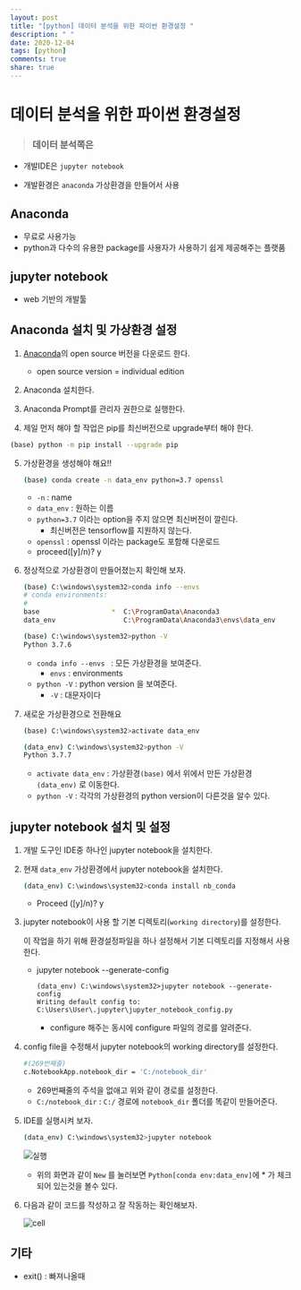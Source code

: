 ```yaml
---
layout: post
title: "[python] 데이터 분석을 위한 파이썬 환경설정 "
description: " "
date: 2020-12-04
tags: [python]
comments: true
share: true
---
```


# 데이터 분석을 위한 파이썬 환경설정 

> ### 데이터 분석쪽은

* 개발IDE은 `jupyter notebook`

* 개발환경은 `anaconda` 가상환경을 만들어서 사용

  

## Anaconda

- 무료로 사용가능
- python과 다수의 유용한 package를 사용자가 사용하기 쉽게 제공해주는 플랫품



## jupyter notebook

* web 기반의 개발툴



## Anaconda 설치 및 가상환경 설정

1. [Anaconda](https://www.anaconda.com/products/individual)의 open source 버전을 다운로드 한다.
   
   * open source version = individual edition
   
2. Anaconda 설치한다.

3. Anaconda Prompt를 관리자 권한으로 실행한다.

4. 제일 먼저 해야 할 작업은 pip를 최신버전으로 upgrade부터 해야 한다.

  ```bash
  (base) python -m pip install --upgrade pip
  ```

5. 가상환경을 생성해야 해요!!

   ```bash
   (base) conda create -n data_env python=3.7 openssl
   ```

   * `-n` : name
   * `data_env` : 원하는 이름
   * `python=3.7` 이라는 option을 주지 않으면 최신버전이 깔린다. 
     * 최신버전은 tensorflow를 지원하지 않는다.
   * `openssl` : openssl 이라는 package도 포함해 다운로드
   * proceed([y]/n)? y

6. 정상적으로 가상환경이 만들어졌는지 확인해 보자.

   ```bash
   (base) C:\windows\system32>conda info --envs
   # conda environments:
   #
   base                  *  C:\ProgramData\Anaconda3
   data_env                 C:\ProgramData\Anaconda3\envs\data_env
   
   (base) C:\windows\system32>python -V
   Python 3.7.6
   ```

   * `conda info --envs ` : 모든 가상환경을 보여준다.
     * `envs` : environments
   * `python -V` :  python version 을 보여준다.
     * `-V` : 대문자이다 

7. 새로운 가상환경으로 전환해요

   ```bash
   (base) C:\windows\system32>activate data_env
   
   (data_env) C:\windows\system32>python -V
   Python 3.7.7
   ```

   * `activate data_env` : 가상환경`(base)` 에서 위에서 만든 가상환경 `(data_env)` 로 이동한다.
   * `python -V` : 각각의 가상환경의 python version이 다른것을 알수 있다.

   

## jupyter notebook 설치 및 설정

1. 개발 도구인 IDE중 하나인 jupyter notebook을 설치한다.

2. 현재 `data_env` 가상환경에서 jupyter notebook을 설치한다.

   ```bash
   (data_env) C:\windows\system32>conda install nb_conda
   ```

   * Proceed ([y]/n)?  y

3. jupyter notebook이 사용 할 기본 디렉토리(`working directory`)를 설정한다.

   이 작업을 하기 위해 환경설정파일을 하나 설정해서 기본 디렉토리를 지정해서 사용한다.

   * jupyter notebook --generate-config

     ```_bash
     (data_env) C:\windows\system32>jupyter notebook --generate-config
     Writing default config to: C:\Users\User\.jupyter\jupyter_notebook_config.py
     ```

     * configure 해주는 동시에 configure 파일의 경로를 알려준다.

4. config file을 수정해서 jupyter notebook의 working directory를 설정한다.

   ```bash
   #(269번째줄)
   c.NotebookApp.notebook_dir = 'C:/notebook_dir'
   ```

   * 269번째줄의 주석을 없애고 위와 같이 경로를 설정한다.
   * `C:/notebook_dir` : `C:/` 경로에 `notebook_dir` 폴더를 똑같이 만들어준다.

5. IDE를 실행시켜 보자.

   ```bash
   (data_env) C:\windows\system32>jupyter notebook
   ```

   ![실행](https://github.com/colinch4/colinch4.github.io/blob/master/_posts/2020/ML/markdown-images/실행.png?raw=true)

   * 위의 화면과 같이 `New` 를 눌러보면 `Python[conda env:data_env]`에 * 가 체크 되어 있는것을 볼수 있다.

6. 다음과 같이 코드를 작성하고 잘 작동하는 확인해보자.

   ![cell](https://github.com/colinch4/colinch4.github.io/blob/master/_posts/2020/ML/markdown-images/cell.png?raw=true)
   
   

## 기타

* exit() : 빠져나올때 